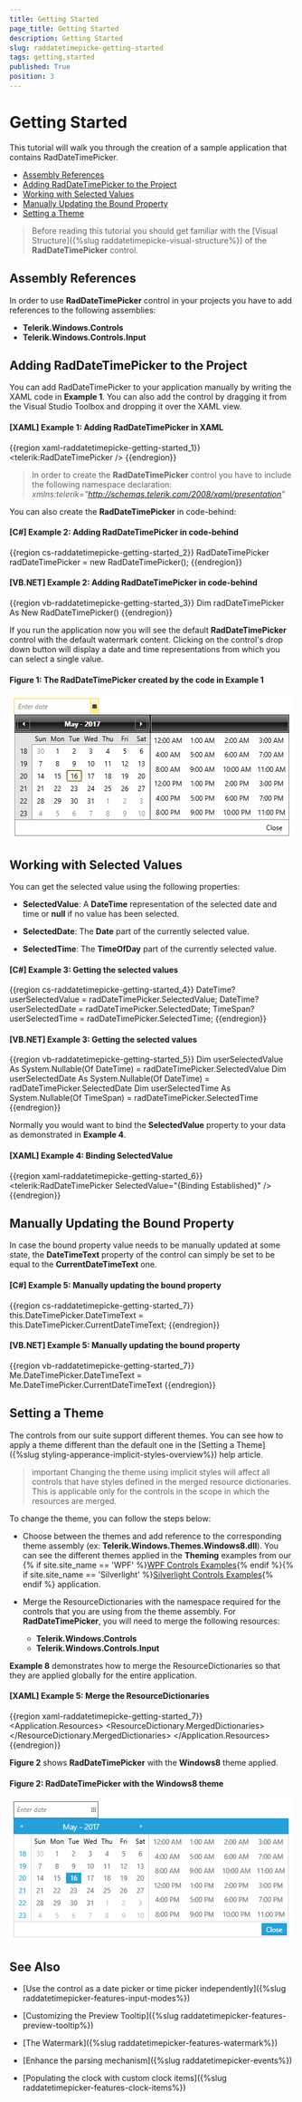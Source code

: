 ```yaml
---
title: Getting Started
page_title: Getting Started
description: Getting Started
slug: raddatetimepicke-getting-started
tags: getting,started
published: True
position: 3
---
```


# Getting Started

This tutorial will walk you through the creation of a sample application that contains RadDateTimePicker.

* [Assembly References](#assembly-references)
* [Adding RadDateTimePicker to the Project](#adding-raddatetimepicker-to-the-project)
* [Working with Selected Values](#working-with-selected-values)
* [Manually Updating the Bound Property](#manually-updating-the-bound-property)
* [Setting a Theme](#setting-a-theme)

>Before reading this tutorial you should get familiar with the [Visual Structure]({%slug raddatetimepicke-visual-structure%}) of the __RadDateTimePicker__ control.
                 
## Assembly References

In order to use __RadDateTimePicker__ control in your projects you have to add references to the following assemblies:

* __Telerik.Windows.Controls__
* __Telerik.Windows.Controls.Input__

## Adding RadDateTimePicker to the Project

You can add RadDateTimePicker to your application manually by writing the XAML code in __Example 1__. You can also add the control by dragging it from the Visual Studio Toolbox and dropping it over the XAML view.

#### __[XAML] Example 1: Adding RadDateTimePicker in XAML__

{{region xaml-raddatetimepicke-getting-started_1}}
	<telerik:RadDateTimePicker />
{{endregion}}

>In order to create the __RadDateTimePicker__ control you have to include the following namespace declaration:
	_xmlns:telerik="http://schemas.telerik.com/2008/xaml/presentation"_

You can also create the __RadDateTimePicker__ in code-behind:

#### __[C#] Example 2: Adding RadDateTimePicker in code-behind__

{{region cs-raddatetimepicke-getting-started_2}}
	RadDateTimePicker radDateTimePicker = new RadDateTimePicker();
{{endregion}}

#### __[VB.NET] Example 2: Adding RadDateTimePicker in code-behind__

{{region vb-raddatetimepicke-getting-started_3}}
	Dim radDateTimePicker As New RadDateTimePicker()
{{endregion}}

If you run the application now you will see the default __RadDateTimePicker__ control with the default watermark content. Clicking on the control's drop down button will display a date and time representations from which you can select a single value.

#### __Figure 1: The RadDateTimePicker created by the code in Example 1__

![RadDateTimePicker](images/dateTimePicker_getting_started_1.png)

## Working with Selected Values

You can get the selected value using the following properties:

* __SelectedValue__: A __DateTime__ representation of the selected date and time or **null** if no value has been selected.

* __SelectedDate__: The __Date__ part of the currently selected value. 

* __SelectedTime__: The __TimeOfDay__ part of the currently selected value.

#### __[C#] Example 3: Getting the selected values__
{{region cs-raddatetimepicke-getting-started_4}}
	DateTime? userSelectedValue = radDateTimePicker.SelectedValue;
	DateTime? userSelectedDate = radDateTimePicker.SelectedDate;
	TimeSpan? userSelectedTime = radDateTimePicker.SelectedTime;
{{endregion}}

#### __[VB.NET] Example 3: Getting the selected values__

{{region vb-raddatetimepicke-getting-started_5}}
	Dim userSelectedValue As System.Nullable(Of DateTime) = radDateTimePicker.SelectedValue
	Dim userSelectedDate As System.Nullable(Of DateTime) = radDateTimePicker.SelectedDate
	Dim userSelectedTime As System.Nullable(Of TimeSpan) = radDateTimePicker.SelectedTime
{{endregion}}

Normally you would want to bind the __SelectedValue__ property to your data as demonstrated in **Example 4**.

#### __[XAML] Example 4: Binding SelectedValue__

{{region xaml-raddatetimepicke-getting-started_6}}
	<telerik:RadDateTimePicker SelectedValue="{Binding Established}" />
{{endregion}}

## Manually Updating the Bound Property

In case the bound property value needs to be manually updated at some state, the __DateTimeText__ property of the control can simply be set to be equal to the __CurrentDateTimeText__ one.

#### __[C#] Example 5: Manually updating the bound property__

{{region cs-raddatetimepicke-getting-started_7}}
	this.DateTimePicker.DateTimeText = this.DateTimePicker.CurrentDateTimeText;
{{endregion}}

#### __[VB.NET] Example 5: Manually updating the bound property__
{{region vb-raddatetimepicke-getting-started_7}}
	Me.DateTimePicker.DateTimeText = Me.DateTimePicker.CurrentDateTimeText
{{endregion}}

## Setting a Theme

The controls from our suite support different themes. You can see how to apply a theme different than the default one in the [Setting a Theme]({%slug styling-apperance-implicit-styles-overview%}) help article.

>important Changing the theme using implicit styles will affect all controls that have styles defined in the merged resource dictionaries. This is applicable only for the controls in the scope in which the resources are merged. 

To change the theme, you can follow the steps below:
* Choose between the themes and add reference to the corresponding theme assembly (ex: **Telerik.Windows.Themes.Windows8.dll**). You can see the different themes applied in the **Theming** examples from our {% if site.site_name == 'WPF' %}[WPF Controls Examples](https://demos.telerik.com/wpf/){% endif %}{% if site.site_name == 'Silverlight' %}[Silverlight Controls Examples](https://demos.telerik.com/silverlight/){% endif %} application.

* Merge the ResourceDictionaries with the namespace required for the controls that you are using from the theme assembly. For __RadDateTimePicker__, you will need to merge the following resources:

	* __Telerik.Windows.Controls__
	* __Telerik.Windows.Controls.Input__

__Example 8__ demonstrates how to merge the ResourceDictionaries so that they are applied globally for the entire application.

#### __[XAML] Example 5: Merge the ResourceDictionaries__  
{{region xaml-raddatetimepicke-getting-started_7}}
		<Application.Resources>
			<ResourceDictionary>
				<ResourceDictionary.MergedDictionaries>
	                <ResourceDictionary Source="/Telerik.Windows.Themes.Windows8;component/Themes/System.Windows.xaml"/>
	                <ResourceDictionary Source="/Telerik.Windows.Themes.Windows8;component/Themes/Telerik.Windows.Controls.xaml"/>
	                <ResourceDictionary Source="/Telerik.Windows.Themes.Windows8;component/Themes/Telerik.Windows.Controls.Input.xaml"/>
				</ResourceDictionary.MergedDictionaries>
			</ResourceDictionary>
		</Application.Resources>
{{endregion}}

__Figure 2__ shows __RadDateTimePicker__ with the **Windows8** theme applied.
	
#### __Figure 2: RadDateTimePicker with the Windows8 theme__

![RadDateTimePicker with Windows8 theme](images/dateTimePicker_getting_started_2.png)

## See Also

* [Use the control as a date picker or time picker independently]({%slug raddatetimepicker-features-input-modes%})

* [Customizing the Preview Tooltip]({%slug raddatetimepicker-features-preview-tooltip%})

* [The Watermark]({%slug raddatetimepicker-features-watermark%})

* [Enhance the parsing mechanism]({%slug raddatetimepicker-events%})

* [Populating the clock with custom clock items]({%slug raddatetimepicker-features-clock-items%})
